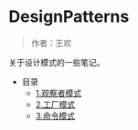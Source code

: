 # DesignPatterns

> 作者：王欢

关于设计模式的一些笔记。

- 目录
  - [1.观察者模式](https://github.com/beingWH/DesignPatterns/blob/master/Observer.md)
  - [2.工厂模式](https://github.com/beingWH/DesignPatterns/blob/master/Command.md)
  - [3.命令模式](https://github.com/beingWH/FTPDLL/blob/master/README.md)

